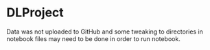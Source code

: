 # DLProject

Data was not uploaded to GitHub and some tweaking to directories in notebook files may need to be done in order to run notebook.
